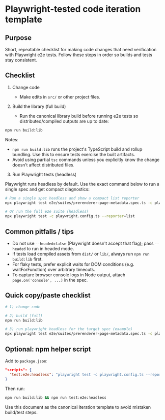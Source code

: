 # Playwright-tested code iteration template

## Purpose

Short, repeatable checklist for making code changes that need verification with Playwright e2e tests. Follow these steps in order so builds and tests stay consistent.

## Checklist

1. Change code
   - Make edits in `src/` or other project files.

2. Build the library (full build)
   - Run the canonical library build before running e2e tests so distributed/compiled outputs are up to date:

```bash
npm run build:lib
```

Notes:

- `npm run build:lib` runs the project's TypeScript build and rollup bundling. Use this to ensure tests exercise the built artifacts.
- Avoid using partial `tsc` commands unless you explicitly know the change doesn't affect distributed files.

3. Run Playwright tests (headless)

Playwright runs headless by default. Use the exact command below to run a single spec and get compact diagnostics:

```bash
# Run a single spec headless and show a compact list reporter
npx playwright test e2e/suites/prerenderer-page-metadata.spec.ts -c playwright.config.ts --reporter=list

# Or run the full e2e suite (headless)
npx playwright test -c playwright.config.ts --reporter=list
```

## Common pitfalls / tips

- Do not use `--headed=false` (Playwright doesn't accept that flag); pass `--headed` to run in headed mode.
- If tests load compiled assets from `dist/` or `lib/`, always run `npm run build:lib` first.
- For flaky tests, prefer explicit waits for DOM conditions (e.g. waitForFunction) over arbitrary timeouts.
- To capture browser console logs in Node output, attach `page.on('console', ...)` in the spec.

## Quick copy/paste checklist

```bash
# 1) change code

# 2) build (full)
npm run build:lib

# 3) run playwright headless for the target spec (example)
npx playwright test e2e/suites/prerenderer-page-metadata.spec.ts -c playwright.config.ts --reporter=list
```

## Optional: npm helper script

Add to `package.json`:

```json
"scripts": {
  "test:e2e:headless": "playwright test -c playwright.config.ts --reporter=list"
}
```

Then run:

```bash
npm run build:lib && npm run test:e2e:headless
```

Use this document as the canonical iteration template to avoid mistaken build/test steps.
